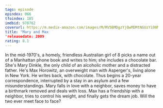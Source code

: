 ```yaml
---
tags: episode
epindex: 066
tfoindex: 185
imdbid: 978762
coverurl: https://m.media-amazon.com/images/M/MV5BMDgzYjQwMDMtNGUzYi00MTRmLWIyMGMtNjE1OGZkNzY2YWIzL2ltYWdlXkEyXkFqcGdeQXVyNjU0OTQ0OTY@._V1_SY300_CR2,0,202,300_.jpg
title: "Mary and Max
"releasedate: 2009
rating: 8.1
---
```


In the mid-1970's, a homely, friendless Australian girl of 8 picks a name out of a Manhattan phone book and writes to him; she includes a chocolate bar. She's Mary Dinkle, the only child of an alcoholic mother and a distracted father. He's Max Horowitz, an overweight man with Asperger's, living alone in New York. He writes back, with chocolate. Thus begins a 20-year correspondence, interrupted by a stay in an asylum and a few misunderstandings. Mary falls in love with a neighbor, saves money to have a birthmark removed and deals with loss. Max has a friendship with a neighbor, tries to control his weight, and finally gets the dream job. Will the two ever meet face to face?